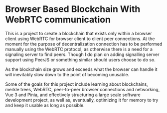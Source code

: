 # Browser Based Blockchain With WebRTC communication

This is a project to create a blockchain that exists only within a browser client using WebRTC for browser client to client peer connections. At the moment for the purpose of decentralization connection has to be performed manually using the WebRTC protocol, as otherwise there is a need for a signaling server to find peers. Though I do plan on adding signalling server support using PeerJS or something similar should users choose to do so. 

As the blockchain size grows and exceeds what the browser can handle it will inevitably slow down to the point of becoming unusable. 

Some of the goals for this project include learning about blockchains, merkle trees, WebRTC, peer-to-peer browser connections and networking, Vue 3 and Pinia, and effectively structuring a large scale software development project, as well as, eventually, optimizing it for memory to try and keep it usable as long as possible. 